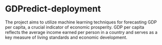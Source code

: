 # GDPredict-deployment
The project aims to utilize machine learning techniques for forecasting GDP per capita, a crucial indicator of economic prosperity. GDP per capita reflects the average income earned per person in a country and serves as a key measure of living standards and economic development.
